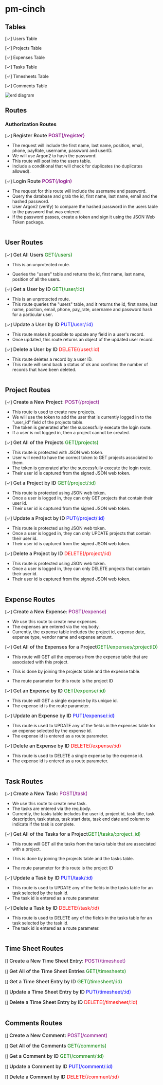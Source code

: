 # pm-cinch

## Tables

[✓] Users Table

[✓] Projects Table

[✓] Expenses Table

[✓] Tasks Table

[✓] Timesheets Table

[✓] Comments Table

![erd diagram](https://raw.githubusercontent.com/Slyssy/pm-cinch/main/public/ERD.png)

## Routes

### Authorization Routes

[✓] <Register style="font-weight: 500;font-size: 16px">Register Route <span style="color:purple; font-size: 16px">POST(/register)</span>

- The request will include the first name, last name, position, email, phone,
  payRate, username, password and userID.
- We will use Argon2 to hash the password.
- This route will post into the users table.
- Include a conditional that will check for duplicates (no duplicates allowed).

[✓] <span style="font-weight: 500;font-size: 16px">Login Route <span style="color:purple; font-size: 16px">POST(/login)</span>

- The request for this route will include the username and password.
- Query the database and grab the id, first name, last name, email and the
  hashed password.
- User Argon2 (verify) to compare the hashed password in the users table to
  the password that was entered.
- If the password passes, create a token and sign it using the JSON Web Token
  package.
  <br>
  <br>

## User Routes

[✓] <span style="font-weight: 500;font-size: 16px">Get All Users</span> <span
style="color:green; font-size: 16px">GET(/users)</span>

<!-- TODO: Need to figure out how to make it so only those users that are logged in can have access to all the users' information. -->

- This is an unprotected route.

- Queries the "users" table and returns the id, first name, last name, position
  of all the users.

[✓] <span style="font-weight: 500;font-size: 16px">Get a User by ID</span> <span
style="color:green; font-size: 16px">GET(/user/:id)</span>

<!-- TODO: Need to make this route accessible to only users that are logged in, but I need any user with the "Authorization Level" to be able to search for a particular user. -->

- This is an unprotected route.
- This route queries the "users" table, and it returns the id, first name, last
  name, position, email, phone, pay_rate, username and password hash for a
  particular user.

[✓] <span style="font-weight: 500;font-size: 16px">Update a User by ID</span> <span style="color:blue; font-size: 16px">PUT(/user/:id)

<!-- TODO: Need to make it so that only the logged in user can update their own route. -->

- This route makes it possible to update any field in a user's record.
- Once updated, this route returns an object of the updated user record.

[✓] <span style="font-weight: 500;font-size: 16px">Delete a User by ID</span>
<span style="color:red; font-size: 16px">DELETE(/user/:id)</span>

<!-- TODO: Need to figure out how only admin level employees can delete user records. -->

- This route deletes a record by a user ID.
- This route will send back a status of ok and confirms the number of records
  that have been deleted.
  <br>
  <br>

## Project Routes

[✓] <span style="font-weight: 500;font-size: 16px">Create a New Project: </span><span style="color:purple; font-size: 16px">POST(/project)</span>

- This route is used to create new projects.
- We will use the token to add the user that is currently logged in to the
  "user_id" field of the projects table.
- The token is generated after the successfully execute the login route.
- If a user is not logged in, then a project cannot be created.

[✓] <span style="font-weight: 500;font-size: 16px">Get All of the Projects
</span><span style="color:green; font-size: 16px">GET(/projects)</span>

- This route is protected with JSON web token.
- User will need to have the correct token to GET projects associated to them.
- The token is generated after the successfully execute the login route.
- Their user id is captured from the signed JSON web token.

[✓] <span style="font-weight: 500;font-size: 16px">Get a Project by ID
</span><span style="color:green; font-size: 16px">GET(/project/:id)</span>

- This route is protected using JSON web token.
- Once a user is logged in, they can only GET projects that contain their user
  id.
- Their user id is captured from the signed JSON web token.

[✓] <span style="font-weight: 500;font-size: 16px">Update a Project by ID
</span><span style="color:blue; font-size: 16px">PUT(/project/:id)</span>

- This route is protected using JSON web token.
- Once a user is logged in, they can only UPDATE projects that contain their user
  id.
- Their user id is captured from the signed JSON web token.

[✓] <span style="font-weight: 500;font-size: 16px">Delete a Project by ID
</span><span style="color:red; font-size: 16px">DELETE(/project/:id)</span>

- This route is protected using JSON web token.
- Once a user is logged in, they can only DELETE projects that contain their user
  id.
- Their user id is captured from the signed JSON web token.
  <br>
  <br>

## Expense Routes

[✓] <span style="font-weight: 500;font-size: 16px">Create a New Expense: </span><span style="color:purple; font-size: 16px">POST(/expense)</span>

- We use this route to create new expenses.
- The expenses are entered via the req.body.
- Currently, the expense table includes the project id, expense date, expense
  type, vendor name and expense amount.

[✓] <span style="font-weight: 500;font-size: 16px">Get All of the Expenses for a
Project</span><span style="color:green; font-size: 16px">GET(/expenses/:projectID)</span>

- This route will GET all the expenses from the expense table that are
  associated with this project.

- This is done by joining the projects table and the expense table.

- The route parameter for this route is the project ID

[✓] <span style="font-weight: 500;font-size: 16px">Get an Expense by ID </span><span style="color:green; font-size: 16px">GET(/expense/:id)</span>

- This route will GET a single expense by its unique id.
- The expense id is the route parameter.

[✓] <span style="font-weight: 500;font-size: 16px">Update an Expense by ID </span><span style="color:blue; font-size: 16px">PUT(/expense/:id)</span>

- This route is used to UPDATE any of the fields in the expenses table for an
  expense selected by the expense id.
- The expense id is entered as a route parameter.

[✓] <span style="font-weight: 500;font-size: 16px">Delete an Expense by ID
</span><span style="color:red; font-size: 16px">DELETE(/expense/:id)</span>

- This route is used to DELETE a single expense by the expense id.
- The expense id is entered as a route parameter.
  <br>
  <br>

## Task Routes

[✓] <span style="font-weight: 500;font-size: 16px">Create a New Task:
</span><span style="color:purple; font-size: 16px">POST(/task)</span>

- We use this route to create new task.
- The tasks are entered via the req.body.
- Currently, the tasks table includes the user id, project id, task title, task
  description, task status, task start date, task end date and column to
  indicate if the task is complete.

[✓] <span style="font-weight: 500;font-size: 16px">Get All of the Tasks for a
Project</span><span style="color:green; font-size:
16px">GET(/tasks/:project_id)</span>

- This route will GET all the tasks from the tasks table that are
  associated with a project.

- This is done by joining the projects table and the tasks table.

- The route parameter for this route is the project ID

[✓] <span style="font-weight: 500;font-size: 16px">Update a Task by ID </span><span style="color:blue; font-size: 16px">PUT(/task/:id)</span>

- This route is used to UPDATE any of the fields in the tasks table for an
  task selected by the task id.
- The task id is entered as a route parameter.

[✓] <span style="font-weight: 500;font-size: 16px">Delete a Task by ID
</span><span style="color:red; font-size: 16px">DELETE(/task/:id)</span>

- This route is used to DELETE any of the fields in the tasks table for an
  task selected by the task id.
- The task id is entered as a route parameter.
  <br>
  <br>

## Time Sheet Routes

[] <span style="font-weight: 500;font-size: 16px">Create a New Time Sheet Entry: </span><span style="color:purple; font-size: 16px">POST(/timesheet)</span>

[] <span style="font-weight: 500;font-size: 16px">Get All of the Time Sheet Entries </span><span style="color:green; font-size: 16px">GET(/timesheets)</span>

[] <span style="font-weight: 500;font-size: 16px">Get a Time Sheet Entry by ID </span><span style="color:green; font-size: 16px">GET(/timesheet/:id)</span>

[] <span style="font-weight: 500;font-size: 16px">Update a Time Sheet Entry by ID </span><span style="color:blue; font-size: 16px">PUT(/timesheet/:id)</span>

[] <span style="font-weight: 500;font-size: 16px">Delete a Time Sheet Entry by ID </span><span style="color:red; font-size: 16px">DELETE(/timesheet/:id)</span>
<br>
<br>

## Comments Routes

[] <span style="font-weight: 500;font-size: 16px">Create a New Comment: </span><span style="color:purple; font-size: 16px">POST(/comment)</span>

[] <span style="font-weight: 500;font-size: 16px">Get All of the Comments </span><span style="color:green; font-size: 16px">GET(/comments)</span>

[] <span style="font-weight: 500;font-size: 16px">Get a Comment by ID </span><span style="color:green; font-size: 16px">GET(/comment/:id)</span>

[] <span style="font-weight: 500;font-size: 16px">Update a Comment by ID </span><span style="color:blue; font-size: 16px">PUT(/comment/:id)</span>

[] <span style="font-weight: 500;font-size: 16px">Delete a Comment by ID </span><span style="color:red; font-size: 16px">DELETE(/comment/:id)</span>
<br>
<br>
